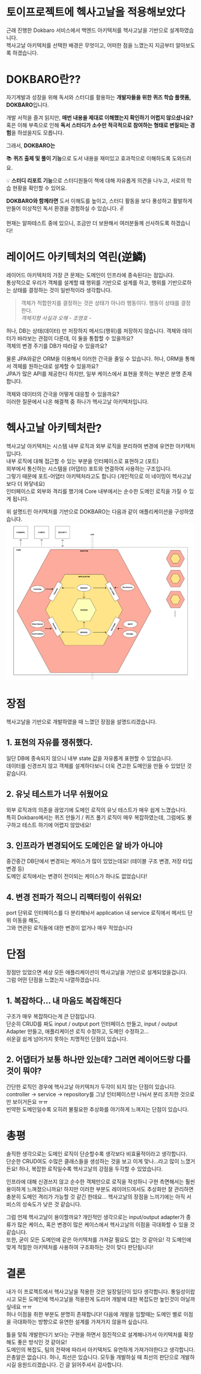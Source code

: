# 토이프로젝트에 헥사고날을 적용해보았다

근래 진행한 Dokbaro 서비스에서 백엔드 아키텍처를 헥사고날을 기반으로 설계하였습니다.   
헥사고날 아키텍처를 선택한 배경은 무엇이고, 어떠한 점을 느꼈는지 지금부터 알아보도록 하겠습니다.  

# DOKBARO란??
자기계발과 성장을 위해 독서와 스터디를 활용하는 **개발자들을 위한 퀴즈 학습 플랫폼, DOKBARO**입니다.

개발 서적을 즐겨 읽지만, **매번 내용을 제대로 이해했는지 확인하기 어렵지 않으셨나요?** 혹은 이해 부족으로 인해 **독서 스터디가 소수만 적극적으로 참여하는 형태로 변질되는 경험**을 하셨을지도 모릅니다.

그래서, **DOKBARO는**

📚 **퀴즈 출제 및 풀이 기능**으로 도서 내용을 재미있고 효과적으로 이해하도록 도와드려요.

💡 **스터디 리포트 기능**으로 스터디원들이 책에 대해 자유롭게 의견을 나누고, 서로의 학습 현황을 확인할 수 있어요.

**DOKBARO와 함께라면** 도서 이해도를 높이고, 스터디 활동을 보다 풍성하고 활발하게 만들어 이상적인 독서 환경을 경험하실 수 있습니다. ✌️

현재는 알파테스트 중에 있으니, 조금만 더 보완해서 여러분들께 선사하도록 하겠습니다!

# 레이어드 아키텍처의 역린(逆鱗)

레이어드 아키텍처의 가장 큰 문제는 도메인이 인프라에 종속된다는 점입니다.   
통상적으로 우리가 객체를 설계할 떄 행위를 기반으로 설계를 하고, 행위를 기반으로하는 상태를 결정하는 것이 일반적이라 생각합니다.

> 객체가 적합한지를 결정하는 것은 상태가 아니라 행동이다. 행동이 상태를 결정한다.  
> _객체지향 사실과 오해 - 조영호 -_

허나, DB는 상태(데이터) 만 저장하지 메서드(행위)를 저장하지 않습니다. 객체와 데이터가 바라보는 관점이 다른데, 이 둘을 통합할 수 있을까요?  
객체의 변경 주기를 DB가 따라갈 수 있을까요?  

물론 JPA와같은 ORM을 이용해서 이러한 간극을 줄일 수 있습니다. 허나, ORM을 통해서 객체를 원하는대로 설계할 수 있을까요?  
JPA가 많은 API를 제공한다 하지만, 일부 케이스에서 표현을 못하는 부분은 분명 존재합니다.

객체와 데이터의 간극을 어떻게 대응할 수 있을까요?  
이러한 질문에서 나온 해결책 중 하나가 헥사고날 아키텍처입니다.

# 헥사고날 아키텍처란?
헥사고날 아키텍처는 시스템 내부 로직과 외부 로직을 분리하여 변경에 유연한 아키텍처입니다.  
내부 로직에 대해 접근할 수 있는 부분을 인터페이스로 표현하고 (포트)  
외부에서 통신하는 시스템을 (어댑터) 포트와 연결하여 사용하는 구조입니다.  
그렇기 때문에 포트-어댑터 아키텍처라고도 합니다 (개인적으로 이 네이밍이 헥사고날보다 더 와닿네요)  
인터페이스로 외부와 격리를 했기에 Core 내부에서는 순수한 도메인 로직을 가질 수 있게 됩니다.

위 설명드린 아키텍처를 기반으로 DOKBARO는 다음과 같이 애플리케이션을 구성하였습니다.  
![img.png](img.png)

# 장점
헥사고날을 기반으로 개발하였을 때 느꼈던 장점을 설명드리겠습니다.

## 1. 표현의 자유를 쟁취했다.
일단 DB에 종속되지 않으니 내부 state 값을 자유롭게 표현할 수 있었습니다.  
데이터를 신경쓰지 않고 객체를 설계하다보니 더욱 견고한 도메인을 만들 수 있었던 것 같습니다.

## 2. 유닛 테스트가 너무 쉬웠어요
외부 로직과의 의존을 끊었기에 도메인 로직의 유닛 테스트가 매우 쉽게 느꼈습니다.  
특히 Dokbaro에서는 퀴즈 만들기 / 퀴즈 풀기 로직이 매우 복잡하였는데, 그럼에도 불구하고 테스트 하기에 어렵지 않았네요!

## 3. 인프라가 변경되어도 도메인은 알 바가 아니야
중간중간 DB단에서 변경되는 케이스가 많이 있었는데요! (테이블 구조 변경, 저장 타입 변경 등)  
도메인 로직에서는 변경이 전이되는 케이스가 하나도 없었습니다!

## 4. 변경 전파가 적으니 리팩터링이 쉬워요!
port 단위로 인터페이스를 다 분리해놔서 application 내 service 로직에서 메서드 단위 이동을 해도,  
그와 연관된 로직들에 대한 변경이 없거나 매우 적었습니다

# 단점
장점만 있었으면 세상 모든 애플리케이션이 헥사고날을 기반으로 설계되었을겁니다.  
그럼 어떤 단점을 느꼈는지 나열하겠습니다.  

## 1. 복잡하다... 내 마음도 복잡해진다
구조가 매우 복잡하다는게 큰 단점입니다.  
단순히 CRUD를 짜도 input / output port 인터페이스 만들고, input / output Adapter 만들고, 애플리케이션 로직 수정하고, 도메인 수정하고...  
쉬운걸 쉽게 넘어가지 못하는 치명적인 단점이 있습니다. 
## 2. 어댑터가 보통 하나만 있는데? 그러면 레이어드랑 다를것이 뭐야?
간단한 로직인 경우에 헥사고날 아키텍처가 두각이 되지 않는 단점이 있습니다.  
controller -> service -> repository를 그냥 인터페이스만 나눠서 분리 조치한 것으로만 보이거든요 ㅠㅠ  
빈약한 도메인일수록 오히려 불필요한 추상화를 야기하게 느껴지는 단점이 있습니다.

# 총평

솔직한 생각으로는 도메인 로직이 단순할수록 생각보다 비효율적이라고 생각합니다.  
단순한 CRUD여도 수많은 클래스들을 생성하는 것을 보고 이게 맞나...라고 많이 느꼈거든요!
허나, 복잡한 로직일수록 헥사고날의 강점을 두각할 수 있었습니다.  

인프라에 대해 신경쓰지 않고 순수한 객체만으로 로직을 작성하니 구현 측면해서는 훨씬 용이하게 느껴졌으니까요!
하지만 이러한 부분도 레이어드여서도 추상화만 잘 관리하면 충분히 도메인 격리가 가능할 것 같긴 한데요... 헥사고날의 장점을 느끼기에는 아직 서비스의 성숙도가 낮은 것 같습니다.

그럼 언제 헥사고날이 용이할까요?
개인적인 생각으로는 input/output adapter가 종류가 많은 케이스, 혹은 변경이 많은 케이스에서 헥사고날의 이점을 극대화할 수 있을 것 같습니다.  
또한, 굳이 모든 도메인에 같은 아키텍처를 가져갈 필요도 없는 것 같아요! 각 도메인에 맞게 적절한 아키텍처를 사용하여 구조화하는 것이 맞다 판단됩니다!

# 결론
내가 이 프로젝트에서 헥사고날을 적용한 것은 일장일단이 있다 생각합니다. 통일성이랍시고 모든 도메인에 헥사고날을 적용한게 도리어 개발에 대한 복잡도만 높인것이 아닐까 싶네요 ㅠㅠ    
허나 이점을 취한 부분도 분명히 존재합니다! 다음에 개발을 임할때는 도메인 별로 이점을 극대화하는 방향으로 유연한 설계를 가져가지 않을까 싶습니다.

틀을 맞춰 개발한다기 보다는 구현을 하면서 점진적으로 설계해나가서 아키텍처를 확장해도 좋은 방식인 것 같아요!  
도메인의 복잡도, 팀의 전략에 따라서 아키텍처도 유연하게 가져가야한다고 생각합니다.  
은총알은 없습니다. 허나, 최선은 있습니다. 모두들 개발하실 때 최선의 판단으로 개발하시길 응원드리겠습니다. 긴 글 읽어주셔서 감사합니다.
